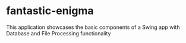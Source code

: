 # fantastic-enigma
This application showcases the basic components of a Swing app with Database and File Processing functionality 
